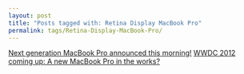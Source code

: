 ```yaml
---
layout: post
title: "Posts tagged with: Retina Display MacBook Pro"
permalink: tags/Retina-Display-MacBook-Pro/
---
```

[Next generation MacBook Pro announced this morning!](/2012/06/next-generation-macbook-pro-announced)
[WWDC 2012 coming up: A new MacBook Pro in the works?](/2012/06/wwdc-2012-coming-up-new-macbook-pro-in)
